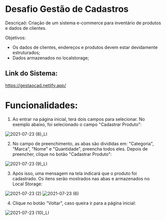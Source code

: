 # Desafio Gestão de Cadastros

Descriçaõ:
  Criação de um sistema e-commerce para inventário de produtos e dados de clientes.

Objetivos:
- Os dados de clientes, endereços e produtos devem estar devidamente estruturados;
- Dados armazenados no localstorage;

## Link do Sistema:

https://gestaocad.netlify.app/

# Funcionalidades:

1. Ao entrar na página inicial, terá dois campos para selecionar. No exemplo abaixo, foi selecionado o campo "Cadastrar Produto":

![2021-07-23 (8)_LI](https://user-images.githubusercontent.com/86375264/126843017-b7a931aa-534a-49b9-99be-c5294036f4d1.jpg)



2. No campo de preenchimento, as abas são divididas em: "Categoria", "Marca", "Nome" e "Quantidade", preencha todos eles. Depois de preencher, clique no botão "Cadastrar Produto":

![2021-07-23 (9)_LI](https://user-images.githubusercontent.com/86375264/126843415-441035e8-c8ae-4bc6-91ec-66c8d81f660f.jpg)



3. Após isso, uma mensagem na tela indicará que o produto foi cadastrado. Os itens serão mostrados nas abas e armazenados no Local Storage:

![2021-07-23 (2)](https://user-images.githubusercontent.com/86375264/126844202-10acca3a-891c-484c-9d74-650996786374.png)
![2021-07-23 (6)](https://user-images.githubusercontent.com/86375264/126843831-6a88c938-8b0d-4085-80e3-4454449b54e7.png)



4. Clique no botão "Voltar", caso queira ir para a página inicial:

![2021-07-23 (10)_LI](https://user-images.githubusercontent.com/86375264/126844310-3c0cce10-0280-44bf-9830-3e86222b4280.jpg)



